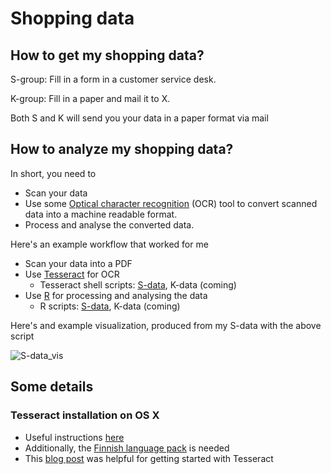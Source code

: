 # Shopping data

## How to get my shopping data?

S-group: Fill in a form in a customer service desk.

K-group: Fill in a paper and mail it to X.

Both S and K will send you your data in a paper format via mail

## How to analyze my shopping data?

In short, you need to
* Scan your data 
* Use some [Optical character recognition](http://en.wikipedia.org/wiki/Optical_character_recognition) (OCR) tool to convert scanned data into a machine readable format. 
* Process and analyse the converted data.

Here's an example workflow that worked for me
* Scan your data into a PDF
* Use [Tesseract](https://code.google.com/p/tesseract-ocr/) for OCR
  * Tesseract shell scripts: [S-data](S-data_OCR.sh), K-data (coming)
* Use [R](http://www.r-project.org/) for processing and analysing the data
  * R scripts: [S-data](S-data_process.R), K-data (coming)
  
Here's and example visualization, produced from my S-data with the above script

![S-data_vis](https://raw.github.com/ouzor/mydata/master/shopping/S-data_Events_20130526.png)

## Some details

### Tesseract installation on OS X

* Useful instructions [here](http://blog.bobkuo.com/2011/02/installing-and-using-tesseract-2-04-on-mac-os-x-10-6-6-with-homebrew/)
* Additionally, the [Finnish language pack](https://code.google.com/p/tesseract-ocr/downloads/detail?name=tesseract-ocr-3.02.fin.tar.gz&can=2&q=) is needed
* This [blog post](http://elmargol.wordpress.com/2011/01/27/howto-scan-multiple-pages-to-a-pdf-file-and-ocr-using-tesseract-on-archlinux/) was helpful for getting started with Tesseract
